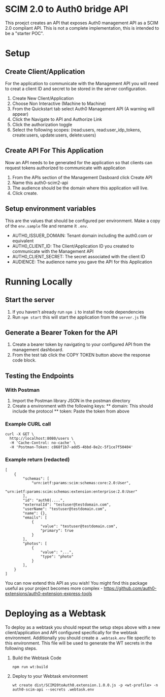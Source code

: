 # SCIM 2.0 to Auth0 bridge API
This proejct creates an API that exposes Auth0 management API as a SCIM 2.0 compliant API. This is not a complete implementation, this is intended to be a "starter POC".

# Setup

## Create Client/Application
For the application to communicate with the Management API you will need to
creat a client ID and secret to be stored in the server configuration.
1. Create New Client/Application
1. Choose Non Interactive (Machine to Machine)
1. From the Quickstart tab select Auth0 Management API (A warning will appear)
1. Click the Navigate to API and Authorize Link
1. Click the authorization toggle
1. Select the following scopes: (read:users, read:user_idp_tokens, create:users,
   update:users, delete:users)

## Create API For This Application
Now an API needs to be generated for the application so that clients can request
tokens authorized to communicate with application
1. From the APIs section of the Management Dasboard click Create API
1. Name this auth0-scim2-api
1. The audience should be the domain where this application will live.
1. Click create.

## Setup environment variables
This are the values that should be configured per environment.  Make a copy of
the `env.sample` file and rename it `.env`.
* AUTH0_ISSUER_DOMAIN: Tenant domain including the auth0.com or equivalent
* AUTH0_CLIENT_ID: The Client/Application ID you created to communicate with the
  Management API
* AUTH0_CLIENT_SECRET: The secret associated with the client ID
* AUDIENCE: The audience name you gave the API for this Application

# Running Locally

## Start the server
1. If you haven't already run `npm i` to install the node dependencies
1. Run `npm start` this will start the application from the `server.js` file


## Generate a Bearer Token for the API
1. Create a bearer token by navigating to your configured API from the
   management dashboard.
1. From the test tab click the COPY TOKEN button above the response code block.

## Testing the Endpoints

### With Postman
1. Import the Postman library JSON in the postman directory
1. Create a environment with the following keys:
** domain: This should include the protocol
** token: Paste the token from above

### Example CURL call
```
curl -X GET \
  http://localhost:8080/users \
  -H 'Cache-Control: no-cache' \
  -H 'Postman-Token: c868f1b7-add5-4bbd-8e2c-5f1ce7f50404'
```

### Example return (redacted)
```
[
    {
        "schemas": [
            "urn:ietf:params:scim:schemas:core:2.0:User",
            "urn:ietf:params:scim:schemas:extension:enterprise:2.0:User"
        ],
        "id": "auth0|....",
        "externalId": "testuser@testdomain.com",
        "userName": "testuser@testdomain.com",
        "name": {},
        "emails": [
            {
                "value": "testuser@testdomain.com",
                "primary": true
            }
        ],
        "photos": [
            {
                "value": "...",
                "type": "photo"
            }
        ],
    }
]
```

You can now extend this API as you wish!
You might find this package useful as your project becomes more complex -
https://github.com/auth0-extensions/auth0-extension-express-tools

# Deploying as a Webtask
To deploy as a webtask you should repeat the setup steps above with a new
client/application and API configured specifically for the webtask environment.
Additionally you should create a `.webtask.env` file specific to this
environment.  This file will be used to generate the WT secrets in the following
steps.

1. Build the Webtask Code
    ```
    npm run wt:build
    ```
1. Deploy to your Webtask environment
    ```
    wt create dist/SCIM20toAuth0.extension.1.0.0.js -p <wt-profile> -n auth0-scim-api --secrets .webtask.env
    ```


